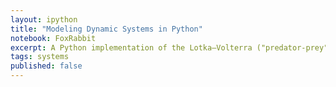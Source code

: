 ```yaml
---
layout: ipython
title: "Modeling Dynamic Systems in Python"
notebook: FoxRabbit
excerpt: A Python implementation of the Lotka–Volterra ("predator-prey") equations using PyDSTool.
tags: systems
published: false
---
```

